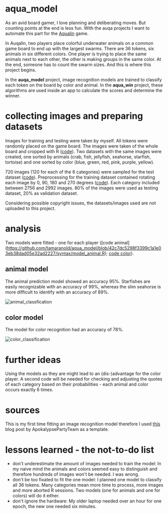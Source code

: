 # aqua_model

As an avid board gamer, I love planning and deliberating moves. But counting points at the end is less fun. With the auqa projects I want to automate this part for the [Aqualin](https://boardgamegeek.com/boardgame/295948/aqualin) game.

In Auqalin, two players place colorful underwater animals on a common game board to end up with the largest swarms. There are 36 tokens, six animals in six different colors. One player is trying to place the same animals next to each other, the other is making groups in the same color. At the end, someone has to count the swarm sizes. And this is where this project begins. 

In the **auqa_model** project, image recognition models are trained to classify each token on the board by color and animal. In the **aqua_win** project, these algorithms are used inside an app to calculate the scores and determine the winner. 

# collecting images and preparing datasets

Images for training and testing were taken by myself. All tokens were randomly placed on the game board. The images were taken of the whole board and cropped with R ([code](https://github.com/tamaranold/aqua_model/blob/42c7dc5298f3399c1a1e03eb38dad05e32ad2227/syntax/prep_cut%20mix.R)). Two datasets with the same images were created, one sorted by animals (crab, fish, jellyfish, seahorse, starfish, tortoise) and one sorted by color (blue, green, red, pink, purple, yellow).  

720 images (120 for each of the 6 categories) were sampled for the test dataset ([code](https://github.com/tamaranold/aqua_model/blob/f5eb6b63d1706c3b280370c0e7285cfa3641d07b/syntax/create_testset.R)). Preprocessing for the training dataset contained rotating each image by 0, 90, 180 and 270 degrees ([code](https://github.com/tamaranold/aqua_model/blob/42c7dc5298f3399c1a1e03eb38dad05e32ad2227/syntax/prep_rotate.R)). Each category included between 2756 and 2992 images. 80% of the images were used as testing dataset, 20% as validation dataset. 

Considering possible copyright issues, the datasets/images used are not uploaded to this project.

# analysis

Two models were fitted - one for each player ([code animal] (https://github.com/tamaranold/aqua_model/blob/42c7dc5298f3399c1a1e03eb38dad05e32ad2227/syntax/model_animal.R); [code color](https://github.com/tamaranold/aqua_model/blob/42c7dc5298f3399c1a1e03eb38dad05e32ad2227/syntax/model_color.R)). 

## animal model

The animal prediction model showed an accuracy 95%. Starfishes are easily recognizable with an accuracy of 99%, whereas the slim seahorse is more difficult to identify with an accuracy of 89%. 

![animal_classfication](https://user-images.githubusercontent.com/38466492/196999622-f8a4cbb5-6ae5-44f1-a0ae-d00788960318.svg)

## color model

The model for color recognition had an accuracy of 78%. 

![color_classification](https://user-images.githubusercontent.com/38466492/196999542-212a258f-a546-4103-8abf-a6e61195899a.svg)

# further ideas

Using the models as they are might lead to an (dis-)advantage for the color player. A second code will be needed for checking and adjusting the quotes of each category based on their probabilities - each animal and color occurs exactly 6 times. 

# sources 

This is my first time fitting an image recognition model therefore I used [this](https://www.r-bloggers.com/2021/03/how-to-build-your-own-image-recognition-app-with-r-part-1/) blog post by ApokalypsePartyTeam as a template.

# lessons learned - the not-to-do list

- don't underestimate the amount of images needed to train the model: In my naive mind the animals and colors seemed easy to distinguish and therefore hundreds of images won't be needed. I was wrong. 
- don't be too fixated to fit the one model: I planned one model to classify all 36 tokens. Many categories mean more time to process, more images and more aborted R sessions. Two models (one for animals and one for colors) will do it either. 
- don't ignore the hardware: My older laptop needed over an hour for one epoch, the new one needed six minutes.  
